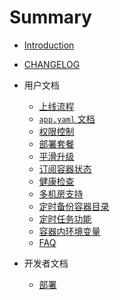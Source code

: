 # Summary

* [Introduction](README.md)

* [CHANGELOG](CHANGELOG.md)

* 用户文档
	* [上线流程](docs/user-docs/setup.md)
	* [`app.yaml` 文档](docs/user-docs/specs.md)
	* [权限控制](docs/user-docs/permission.md)
	* [部署套餐](docs/user-docs/combos.md)
	* [平滑升级](docs/user-docs/rolling-update.md)
	* [订阅容器状态](docs/user-docs/subscribers.md)
	* [健康检查](docs/user-docs/healthcheck.md)
	* [多机房支持](docs/user-docs/zone.md)
	* [定时备份容器目录](docs/user-docs/backup.md)
	* [定时任务功能](docs/user-docs/crontab.md)
	* [容器内环境变量](docs/user-docs/env.md)
	* [FAQ](docs/user-docs/FAQ.md)

* 开发者文档
	* [部署](docs/dev-docs/deploy.md)
